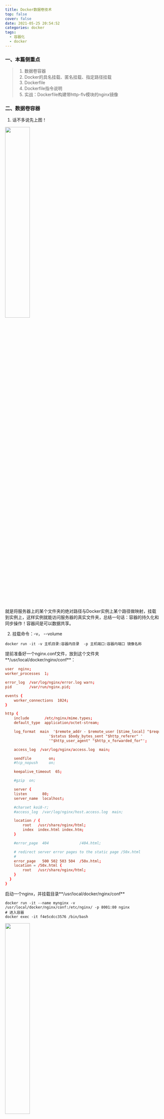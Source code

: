 ```yaml
---
title: Docker数据卷技术
top: false
cover: false
date: 2021-05-25 20:54:52
categories: docker
tags:
  - 容器化
  - docker
---
```


### 一、本篇侧重点

> 1. 数据卷容器
> 2. Docker的具名挂载、匿名挂载、指定路径挂载
> 3. Dockerfile
> 4. Dockerfile指令说明
> 5. 实战：Dockerfile构建带http-flv模块的nginx镜像



### 二、数据卷容器

1. 话不多说先上图！

<img style="width:40%;height:40%" src="http://staticfile.erdongchen.top/blog/blogPicture/20210524/2.1.png"  align=left/>

​    就是将服务器上的某个文件夹的绝对路径与Docker实例上某个路径做映射，挂载到实例上，这样实例就能访问服务器的真实文件夹，总结一句话：容器的持久化和同步操作！容器间是可以数据共享。

2. 挂载命令：-v， --volume

````shell
docker run -it -v 主机目录:容器内目录  -p 主机端口:容器内端口 镜像名称
````

提前准备好一个nginx.conf文件，放到这个文件夹**/usr/local/docker/nginx/conf**：

````conf
user  nginx;
worker_processes  1;

error_log  /var/log/nginx/error.log warn;
pid        /var/run/nginx.pid;

events {
    worker_connections  1024;
}

http {
    include       /etc/nginx/mime.types;
    default_type  application/octet-stream;

    log_format  main  '$remote_addr - $remote_user [$time_local] "$request" '
                    '$status $body_bytes_sent "$http_referer" '
                    '"$http_user_agent" "$http_x_forwarded_for"';

    access_log  /var/log/nginx/access.log  main;

    sendfile        on;
    #tcp_nopush     on;

    keepalive_timeout  65;

    #gzip  on;

    server {
    listen       80;
    server_name  localhost;

    #charset koi8-r;
    #access_log  /var/log/nginx/host.access.log  main;

    location / {
        root   /usr/share/nginx/html;
        index  index.html index.htm;
    }

    #error_page  404              /404.html;

    # redirect server error pages to the static page /50x.html
    #
    error_page   500 502 503 504  /50x.html;
    location = /50x.html {
        root   /usr/share/nginx/html;
    }
  }
}
````

启动一个nginx，并挂载目录**/usr/local/docker/nginx/conf**

````shell
docker run -it --name mynginx -v /usr/local/docker/nginx/conf:/etc/nginx/ -p 8001:80 nginx
# 进入容器
docker exec -it f4e5cdcc3576 /bin/bash
````

<img style="width:40%;height:40%" src="http://staticfile.erdongchen.top/blog/blogPicture/20210524/2.2.png"  align=left/>

可以看到文件已经挂载上来了，然后在服务器上添加一个文件加入内容，再到docker实例内部查看：

<img style="width:40%;height:40%" src="http://staticfile.erdongchen.top/blog/blogPicture/20210524/2.3.png"  align=left/>



3. 使用 docker inspect 容器id 查看详情：

````shell
docker inspect f4e5cdcc3576
````

<img style="width:40%;height:40%" src="http://staticfile.erdongchen.top/blog/blogPicture/20210524/2.4.png"  align=left/>

上图中 Mounts 便是这个容器的挂载配置，注：它是一个数组，可以同时挂载多个目录！



### 三、Docker的具名、匿名、指定路径挂载

1. 匿名挂载

````shell
# -v 容器内路径
docker run -d -P --name mynginx1 -v /etc/nginx nginx
# 查看所有的volume的情况
docker volume ls
````

<img style="width:40%;height:40%" src="http://staticfile.erdongchen.top/blog/blogPicture/20210524/2.5.png"  align=left/>

这种就是匿名挂载，不指定宿主机的任何路径

````shell
# 使用命令查看容器的匿名挂载情况
docker volume inspect 6f743944485ff33375f3a0699c3a0c90da3273b8c48826e33f1ab134e25a3e4e
````

<img style="width:40%;height:40%" src="http://staticfile.erdongchen.top/blog/blogPicture/20210524/2.6.png"  align=left/>

**匿名挂载时，Docker会在宿主机固定目录为容器挂载一个目录，根目录在：/var/lib/docker/volumes/ 下，然后 加上容器id/_data  这个目录就是容器的数据目录**

2. 具名挂载

````shell
# -v 名字:容器内路径
docker run -d -P --name mynginx1 -v/etc/nginx nginx
# 使用命令查看挂载情况
docker volume inspect juming_nginx
````

<img style="width:40%;height:40%" src="http://staticfile.erdongchen.top/blog/blogPicture/20210524/2.7.png"  align=left/>

所有的docker容器内的卷，没有指定目录的情况下都是在 **/var/lib/docker/volumes/xxxx/_data**下！

<img style="width:40%;height:40%" src="http://staticfile.erdongchen.top/blog/blogPicture/20210524/2.8.png"  align=left/>

3. 指定路径挂载

**-v /宿主机路径：容器内路径 *#指定路径挂载 docker volume ls 是查看不到的***

4. 拓展

````shell
# 通过 -v 容器内路径： ro rw 改变读写权限
# ro #readonly 只读
# rw #readwrite 可读可写
docker run -d -P --name nginx05 -v juming:/etc/nginx:ro nginx
docker run -d -P --name nginx05 -v juming:/etc/nginx:rw nginx
# ro 只要看到ro就说明这个路径只能通过宿主机来操作，容器内部是无法操作！
````



###  四、Dockerfile

**Dockerfile 就是用来构建docker镜像的构建文件**！命令脚本！

通过这个**脚本可以生成镜像**，镜像是一层一层的，脚本是一个个的命令，每个命令都是一层！

构建步骤：

1. 编写一个dockerfile文件

2. docker build 构建称为一个镜像

3. docker run运行镜像

4. docker push发布镜像（DockerHub 、阿里云仓库)



**DockerFile的构建过程**

基础知识：

1. 每个保留关键字(指令）都是必须是大写字母

2. 执行从上到下顺序

3. #表示注释

4. 每一个指令都会创建提交一个新的镜像曾，并提交！

<img style="width:40%;height:40%" src="http://staticfile.erdongchen.top/blog/blogPicture/20210524/4.1.png"  align=left/>

Dockerfile是面向开发的，我们以后要发布项目，做镜像，就需要编写dockerfile文件！

DockerFile：构建文件，定义了一切的步骤，源代码

DockerImages：通过DockerFile构建生成的镜像，最终发布和运行产品。

Docker容器：容器就是镜像运行起来提供服务。



### 五、Dockerfile指令说明

````shell
FROM				# from:基础镜像，一切从这里开始构建
MAINTAINER			# maintainer:镜像是谁写的， 姓名+邮箱
RUN					# run:镜像构建的时候需要运行的命令
ADD					# add:步骤，tomcat镜像，这个tomcat压缩包！添加内容 添加同目录
WORKDIR				# workdir:镜像的工作目录
VOLUME				# volume:挂载的目录
EXPOSE				# expose:保留端口配置
CMD					# cmd:指定这个容器启动的时候要运行的命令，只有最后一个会生效，可被替代
ENTRYPOINT			# entrypoint:指定这个容器启动的时候要运行的命令，可以追加命令
ONBUILD				# onbuild:当构建一个被继承DockerFile这个时候就会运行onbuild的指令，触发指令
COPY				# copy:类似ADD，将我们文件拷贝到镜像中
ENV					# env:构建的时候设置环境变量！
````



### 六、   实战：Dockerfile构建带http-flv模块的nginx镜像

> 现在公司产品需求需要做视频监控功能，也是第一次做，真的是一边踩坑一边收资料然后还要狂补H5播放、码流转码，流服务器这一类的知识，真的是太难了！用nginx也可以做流媒体服务器，但是它需要继承一个第三方模块http-flv，docker里面又只提供了基础的nginx镜像，无法满足，决定手动编译一个带http-flv模块的nginx，然后打包成docker镜像！

话不多说开始撸起来！

首选准备nginx源码包、http-flv模块的源码包（github上可下载），解压！

<img style="width:40%;height:40%" src="http://staticfile.erdongchen.top/blog/blogPicture/20210524/6.1.png"  align=left/>

````shell
# 进入到nginx1.18目录下，对nginx进行编译
bash configure --prefix=/usr/local/nginx --sbin-path=/usr/local/nginx/sbin/nginx --conf-path=/usr/local/nginx/conf/nginx.conf --error-log-path=/usr/local/nginx/logs/error.log --http-log-path=/usr/local/nginx/logs/access.log --pid-path=/usr/local/nginx/logs/nginx.pid --lock-path=/usr/local/nginx/lock/nginx.lock --user=root --group=root --with-http_ssl_module --with-http_realip_module --with-http_stub_status_module --with-http_gzip_static_module  --with-debug --http-client-body-temp-path=/usr/local/nginx/temp --with-stream --without-http_rewrite_module
# 编译
make
# 输出文件
make install
````

**/usr/local/nginx 此目录就是编译后的nginx目录**

````shell
# 切换到 /usr/local 目录 编写一个dockerfile，内容如下：
FROM centos

MAINTAINER cyh

WORKDIR /usr/local
# 将宿主机当前目录下的nginx 复制到 镜像内的/usr/local/nginx/下
COPY nginx /usr/local/nginx/

CMD ["/usr/local/nginx/sbin/nginx","-g","daemon off;"]
````

````shell
# 使用命令创建镜像  不要忘记后面的点！！！
# -f 可指定dockerfile文件
# -t 镜像名
docker build -t nginx_stream .
````

<img style="width:40%;height:40%" src="http://staticfile.erdongchen.top/blog/blogPicture/20210524/6.2.png"  align=left/>

````shell
# 导出镜像成一个tar文件
docker save -o nginx_stream.tar nginx_stream:1.0
# 为什么要导出成文件，因为我是在家里制作的镜像文件呀，等周一带到公司就可以部署了！啊哈哈哈哈哈
````

启动docker镜像成一个容器！

````shell
docker run -d --name nginx_stream -p 8081:80 -v /usr/local/nginx/conf:/usr/local/nginx/conf -v /usr/local/nginx/html:/usr/local/nginx/html -v /usr/local/nginx/logs:/usr/local/nginx/logs nginx_stream:1.0 
# 这里挂载了3个目录 分别是配置文件目录，静态文件目录和日志目录，方便配置和管理！
````

<img style="width:40%;height:40%" src="http://staticfile.erdongchen.top/blog/blogPicture/20210524/6.3.png"  align=left/>

接下来咱们修改宿主机**/usr/local/nginx/html/index.html**文件，将title标题改成**hello！http-flv**！然后重启docker容器，在访问8081，看看挂载是否成功！

<img style="width:40%;height:40%" src="http://staticfile.erdongchen.top/blog/blogPicture/20210524/6.4.png"  align=left/>



**<font color=green>在贴一份作为流媒体服务器的nginx.conf的配置，日后写视频监控的记录时会用到！</font>**

````shell
worker_processes  1;

error_log  logs/error.log info;

events {
    worker_connections  1024;
}

rtmp {
    server {
        listen 1935;

        application live {
            live on;
            hls on; 
            hls_path temp/hls;
            hls_fragment 1s;
            hls_cleanup on;
            hls_playlist_length 1s;
        }
		
        application hls {
            live on;
            hls on; 
            hls_fragment 8s;
        }
    }
}

http {
    include    mime.types;
    default_type    application/octet-stream;
    sendfile on;
    keepalive_timeout 65;
    access_log off;
    server {
        listen 20000;
        server_name localhost;

        location / {
            root html;
            index index.html index.htm;
        }

        #为了能访问到hls流协议新增：
        location /hls {
		    types{
                applictaion/vnd.apple.mpegurl m3u8;
                video/mp2t ts;
            }
            root html;
            add_header Cache-Control no-cache;
            add_header Access-Control-Allow-Origin *;
        }
		
        location /live {
	        flv_live on;
            chunked_transfer_encoding  on; #open 'Transfer-Encoding: chunked' response
	        add_header 'Access-Control-Allow-Credentials' 'true'; #add additional HTTP header
	        add_header 'Access-Control-Allow-Origin' '*'; #add additional HTTP header
            add_header Access-Control-Allow-Headers X-Requested-With;
            add_header Access-Control-Allow-Methods GET,POST,OPTIONS;
            add_header 'Cache-Control' 'no-cache';
        }
    }
}

````



